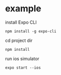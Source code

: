 # example


install Expo CLI

`npm install -g expo-cli`


cd project dir 

`npm install ` 

run ios simulator

`expo start --ios`

